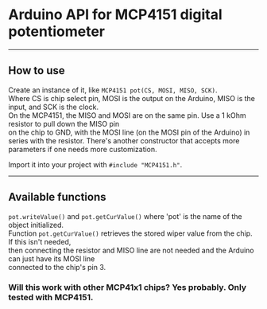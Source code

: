 # Arduino API for MCP4151 digital potentiometer

---

## How to use

Create an instance of it, like `MCP4151 pot(CS, MOSI, MISO, SCK)`.  
Where CS is chip select pin, MOSI is the output on the Arduino, MISO is the input, and SCK is the clock.  
On the MCP4151, the MISO and MOSI are on the same pin. Use a 1 kOhm resistor to pull down the MISO pin  
on the chip to GND, with the MOSI line (on the MOSI pin of the Arduino) in series with the resistor.
There's another constructor that accepts more parameters if one needs more customization.  

Import it into your project with `#include "MCP4151.h"`.  

---

## Available functions

`pot.writeValue()` and `pot.getCurValue()` where 'pot' is the name of the object initialized.  
Function `pot.getCurValue()` retrieves the stored wiper value from the chip. If this isn't needed,  
then connecting the resistor and MISO line are not needed and the Arduino can just have its MOSI line  
connected to the chip's pin 3.

### Will this work with other MCP41x1 chips? Yes probably. Only tested with MCP4151.
